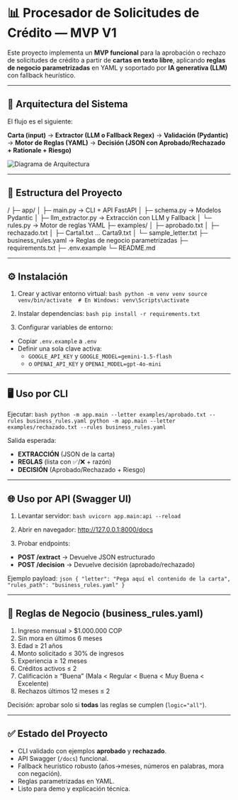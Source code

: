 # 📊 Procesador de Solicitudes de Crédito — MVP V1

Este proyecto implementa un **MVP funcional** para la aprobación o rechazo de solicitudes de crédito a partir de **cartas en texto libre**, aplicando **reglas de negocio parametrizadas** en YAML y soportado por **IA generativa (LLM)** con fallback heurístico.

---

## 🚀 Arquitectura del Sistema

El flujo es el siguiente:

**Carta (input)** → **Extractor (LLM o Fallback Regex)** → **Validación (Pydantic)** → **Motor de Reglas (YAML)** → **Decisión (JSON con Aprobado/Rechazado + Rationale + Riesgo)**

![Diagrama de Arquitectura](https://res.cloudinary.com/dqvny6ewr/image/upload/v1756244914/boliv_nqubsj.png)

---

## 📂 Estructura del Proyecto

/
├─ app/
│  ├─ main.py          → CLI + API FastAPI
│  ├─ schema.py        → Modelos Pydantic
│  ├─ llm_extractor.py → Extracción con LLM y Fallback
│  └─ rules.py         → Motor de reglas YAML
├─ examples/
│  ├─ aprobado.txt
│  ├─ rechazado.txt
│  ├─ Carta1.txt … Carta9.txt
│  └─ sample_letter.txt
├─ business_rules.yaml → Reglas de negocio parametrizadas
├─ requirements.txt
├─ .env.example
└─ README.md

---

## ⚙️ Instalación

1. Crear y activar entorno virtual:
`bash
python -m venv venv
source venv/bin/activate  # En Windows: venv\Scripts\activate
`

2. Instalar dependencias:
`bash
pip install -r requirements.txt
`

3. Configurar variables de entorno:
- Copiar `.env.example` a `.env`
- Definir una sola clave activa:
  - `GOOGLE_API_KEY` y `GOOGLE_MODEL=gemini-1.5-flash`
  - o `OPENAI_API_KEY` y `OPENAI_MODEL=gpt-4o-mini`

---

## 🖥️ Uso por CLI

Ejecutar:
`bash
python -m app.main --letter examples/aprobado.txt --rules business_rules.yaml
python -m app.main --letter examples/rechazado.txt --rules business_rules.yaml
`

Salida esperada:
- **EXTRACCIÓN** (JSON de la carta)
- **REGLAS** (lista con ✅/❌ + razón)
- **DECISIÓN** (Aprobado/Rechazado + Riesgo)

---

## 🌐 Uso por API (Swagger UI)

1. Levantar servidor:
`bash
uvicorn app.main:api --reload
`

2. Abrir en navegador:
http://127.0.0.1:8000/docs

3. Probar endpoints:
- **POST /extract** → Devuelve JSON estructurado
- **POST /decision** → Devuelve decisión (aprobado/rechazado)

Ejemplo payload:
`json
{
  "letter": "Pega aquí el contenido de la carta",
  "rules_path": "business_rules.yaml"
}
`

---

## 📜 Reglas de Negocio (business_rules.yaml)

1. Ingreso mensual > $1.000.000 COP  
2. Sin mora en últimos 6 meses  
3. Edad ≥ 21 años  
4. Monto solicitado ≤ 30% de ingresos  
5. Experiencia ≥ 12 meses  
6. Créditos activos ≤ 2  
7. Calificación ≥ “Buena” (Mala < Regular < Buena < Muy Buena < Excelente)  
8. Rechazos últimos 12 meses ≤ 2  

Decisión: aprobar solo si **todas** las reglas se cumplen (`logic="all"`).

---

## ✅ Estado del Proyecto

- CLI validado con ejemplos **aprobado** y **rechazado**.  
- API Swagger (`/docs`) funcional.  
- Fallback heurístico robusto (años→meses, números en palabras, mora con negación).  
- Reglas parametrizadas en YAML.  
- Listo para demo y explicación técnica.
